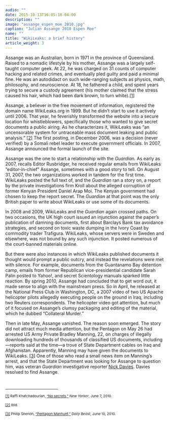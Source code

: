 ```yaml
---
audio: ""
date: 2015-10-13T16:05:18-04:00
description: ""
image: "assange_espen_moe_2010.jpg"
caption: "Julian Assange 2010 Espen Moe"
name: ""
title: "WikiLeaks: a brief history"
article_weight: 3
---
```



Assange was an Australian, born in 1971 in the province of Queensland. 
Raised to a nomadic lifestyle by his mother, Assange was a largely self-taught 
computer geek. At 22, he was charged on 31 counts of computer hacking and 
related crimes, and eventually pled guilty and paid a minimal fine. He was 
an autodidact on such wide-ranging subjects as physics, math, philosophy, 
and neuroscience. At 18, he fathered a child, and spent years trying to 
secure a custody agreement (his mother claimed that the stress caused his hair, 
which had been dark brown, to turn white).<a href="#_ftn1" name="_ftnref1" title="">[1]</a>


Assange, a believer in the free movement of information, registered the 
domain name WikiLeaks.org in 1999. But he didn&rsquo;t start to use it 
actively until 2006. That year, he feverishly transformed the website 
into a secure location for whistleblowers, specifically those who wanted 
to give secret documents a public airing. As he characterizes it, WikiLeaks 
was &ldquo;an uncensorable system for untraceable mass document leaking and 
public analysis.&rdquo;
<a href="case_id_70_id_627.html#_ftn2" name="_ftnref2" title="">[2]</a> 
The first posting, in December 2006, was a decision (never verified) by a 
Somali rebel leader to execute government officials. In 2007, Assange 
announced the formal launch of the site.


Assange was the one to start a relationship with the *Guardian.* 
As early as 2007, recalls Editor Rusbridger, he received regular emails 
from WikiLeaks &ldquo;editor-in-chief&rdquo; Assange, sometimes with 
a good story to tell. On August 31, 2007, the two organizations worked 
in tandem for the first time. WikiLeaks posted the full text of, and the 
*Guardian* ran a story on, a report by the private investigations 
firm Kroll about the alleged corruption of former Kenyan President Daniel Arap Moi. 
The Kenyan government had chosen to keep the report secret. The *Guardian* 
at that point was the only British paper to write about WikiLeaks or use some of 
its documents.


In 2008 and 2009, WikiLeaks and the *Guardian* again crossed paths. On 
two occasions, the UK high court issued an injunction against the paper&rsquo;s 
publication of damning documents, first about Barclays Bank tax avoidance strategies, 
and second on toxic waste dumping in the Ivory Coast by commodity trader 
Trafigura. WikiLeaks, whose servers were in Sweden and elsewhere, was not 
bound by any such injunction. It posted numerous of the court-banned materials online.



But there were also instances in which WikiLeaks published documents it thought would 
prompt a public outcry, and instead the revelations were met with silence. For example, 
documents from the Guantanamo Bay detention camp, emails from former Republican vice-presidential 
candidate Sarah Palin posted to Yahoo!, and secret Scientology manuals sparked little reaction. 
By spring 2010, Assange had concluded that to get word out, it made sense to align with the 
mainstream press. So in April, he released at the National Press Club in Washington, DC, a 
2007 video of two US Apache helicopter pilots allegedly executing people on the ground 
in Iraq, including two Reuters correspondents. The helicopter video got attention, but 
much of it focused on Assange&rsquo;s clumsy packaging and editing of the material, 
which he dubbed &ldquo;Collateral Murder.&rdquo;&nbsp;



Then in late May, Assange vanished. The reason soon emerged. The story did not 
attract much media attention, but the Pentagon on May 26 had arrested US Army 
Private Bradley Manning, 22, on charges of illegally downloading hundreds of 
thousands of classified US documents, including&mdash;reports said at the time&mdash;a 
trove of State Department cables on Iraq and Afghanistan. Apparently, Manning may 
have given the documents to WikiLeaks.
<a href="#_ftn3" name="_ftnref3" title="">[3]</a> 
One of those who read a small news item on Manning&rsquo;s arrest, and that the 
State Department was looking for Assange to question him, was veteran *Guardian* 
investigative reporter <a href="biographies/nick-davies/">Nick Davies</a>. 
Davies resolved to find Assange.


<div>
	<br clear="all" />
	<hr align="left" size="1" width="33%" />
	<div id="ftn1">
		<p>
			<span style="font-size: 11px;">
			<a href="#_ftnref1" name="_ftn1" title="">[1]</a> 
			Raffi Khatchadourian, 
			<a class="extlink" href="http://www.newyorker.com/reporting/2010/06/07/100607fa_fact_khatchadourian" target="_blank">&ldquo;No secrets,&rdquo;</a> 
			<em>New Yorker</em>, June 7, 2010.
			</span>
		</p>
	</div>
	<div id="ftn2">
		<p>
			<span style="font-size: 11px;">
			<a href="#_ftnref2" name="_ftn2" title="">[2]</a> 
			Ibid.
			</span>
		</p>
	</div>
	<div id="ftn3">
		<p>
			<span style="font-size: 11px;"><a href="#_ftnref3" name="_ftn3" title="">[3]</a> 
			Philip Shenon, 
			<a class="extlink" href="http://www.thedailybeast.com/blogs-and-stories/2010-06-10/wikileaks-founder-julian-assange-hunted-by-pentagon-over-massive-leak/#" target="_blank">
			&ldquo;Pentagon Manhunt,&rdquo;</a> <em>Daily Beast</em>, June 10, 2010.
			</span>
		</p>
	</div>
</div>

